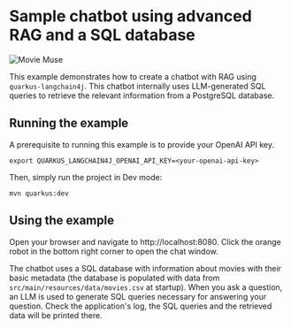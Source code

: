 # Sample chatbot using advanced RAG and a SQL database

![Movie Muse](moviemuse.png)

This example demonstrates how to create a chatbot with RAG using
`quarkus-langchain4j`. This chatbot internally uses LLM-generated SQL
queries to retrieve the relevant information from a PostgreSQL database.

## Running the example

A prerequisite to running this example is to provide your OpenAI API key.

```
export QUARKUS_LANGCHAIN4J_OPENAI_API_KEY=<your-openai-api-key>
```

Then, simply run the project in Dev mode:

```
mvn quarkus:dev
```

## Using the example

Open your browser and navigate to http://localhost:8080. Click the orange robot
in the bottom right corner to open the chat window.

The chatbot uses a SQL database with information about movies with their
basic metadata (the database is populated with data from
`src/main/resources/data/movies.csv` at startup). When you ask a question, an
LLM is used to generate SQL queries necessary for answering your question.
Check the application's log, the SQL queries and the retrieved data will be
printed there.

